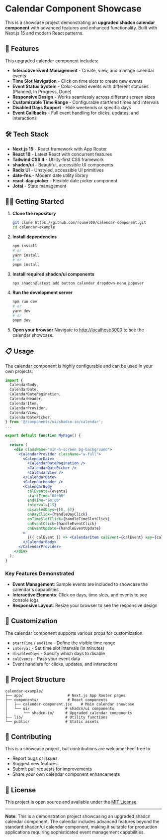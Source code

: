 # Calendar Component Showcase

This is a showcase project demonstrating an **upgraded shadcn calendar component** with advanced features and enhanced functionality. Built with Next.js 15 and modern React patterns.

## 🚀 Features

This upgraded calendar component includes:

- **Interactive Event Management** - Create, view, and manage calendar events
- **Time Slot Navigation** - Click on time slots to create new events
- **Event Status System** - Color-coded events with different statuses (Planned, In Progress, Done)
- **Responsive Design** - Works seamlessly across different screen sizes
- **Customizable Time Range** - Configurable start/end times and intervals
- **Disabled Days Support** - Hide weekends or specific days
- **Event Callbacks** - Full event handling for clicks, updates, and interactions

## 🛠️ Tech Stack

- **Next.js 15** - React framework with App Router
- **React 19** - Latest React with concurrent features
- **Tailwind CSS 4** - Utility-first CSS framework
- **shadcn/ui** - Beautiful, accessible UI components
- **Radix UI** - Unstyled, accessible UI primitives
- **date-fns** - Modern date utility library
- **react-day-picker** - Flexible date picker component
- **Jotai** - State management

## 🏃‍♂️ Getting Started

1. **Clone the repository**
   ```bash
   git clone https://github.com/roumel00/calendar-component.git
   cd calendar-example
   ```

2. **Install dependencies**
   ```bash
   npm install
   # or
   yarn install
   # or
   pnpm install
   ```

3. **Install required shadcn/ui components**
   ```bash
   npx shadcn@latest add button calendar dropdown-menu popover
   ```

4. **Run the development server**
   ```bash
   npm run dev
   # or
   yarn dev
   # or
   pnpm dev
   ```

5. **Open your browser**
   Navigate to [http://localhost:3000](http://localhost:3000) to see the calendar showcase.

## 📋 Usage

The calendar component is highly configurable and can be used in your own projects:

```jsx
import {
  CalendarBody,
  CalendarDate,
  CalendarDatePagination,
  CalendarHeader,
  CalendarItem,
  CalendarProvider,
  CalendarView,
  CalendarDatePicker,
} from '@/components/ui/shadcn-io/calendar';
...

export default function MyPage() {
  ...
  return (
    <div className="min-h-screen bg-background">
      <CalendarProvider className="w-full">
        <CalendarDate>
          <CalendarDatePagination />
          <CalendarDatePicker />
          <CalendarView />
        </CalendarDate>
        <CalendarHeader />
        <CalendarBody 
          calEvents={events}
          startTime="08:00"
          endTime="20:00"
          interval={15}
          disabledDays={[0, 6]}
          onDayClick={handleDayClick}
          onTimeSlotClick={handleTimeSlotClick}
          onEventClick={handleEventClick}
          onEventUpdate={handleEventUpdate}
        >
          {({ calEvent }) => <CalendarItem calEvent={calEvent} key={calEvent.id} />}
        </CalendarBody>
      </CalendarProvider>
    </div>
  );
}
```

### Key Features Demonstrated

- **Event Management**: Sample events are included to showcase the calendar's capabilities
- **Interactive Elements**: Click on days, time slots, and events to see console logs
- **Responsive Layout**: Resize your browser to see the responsive design

## 🎨 Customization

The calendar component supports various props for customization:

- `startTime` / `endTime` - Define the visible time range
- `interval` - Set time slot intervals (in minutes)
- `disabledDays` - Specify which days to disable
- `calEvents` - Pass your event data
- Event handlers for clicks, updates, and interactions

## 📁 Project Structure

```
calendar-example/
├── app/                    # Next.js App Router pages
├── components/             # React components
│   ├── calendar-component.jsx    # Main calendar showcase
│   └── ui/                # shadcn/ui components
│       └── shadcn-io/     # Upgraded calendar components
├── lib/                   # Utility functions
└── public/                # Static assets
```

## 🤝 Contributing

This is a showcase project, but contributions are welcome! Feel free to:

- Report bugs or issues
- Suggest new features
- Submit pull requests for improvements
- Share your own calendar component enhancements

## 📄 License

This project is open source and available under the [MIT License](LICENSE).

---

**Note**: This is a demonstration project showcasing an upgraded shadcn calendar component. The calendar includes advanced features beyond the standard shadcn/ui calendar component, making it suitable for production applications requiring sophisticated event management capabilities.

